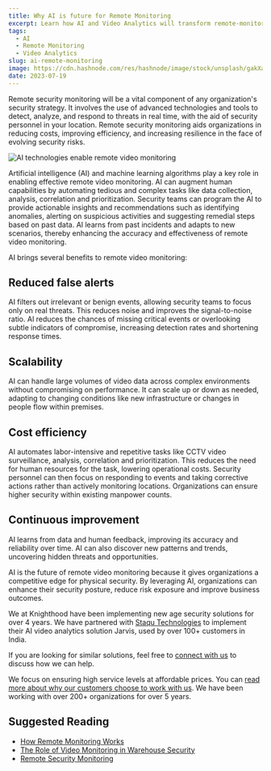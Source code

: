 ```yaml
---
title: Why AI is future for Remote Monitoring
excerpt: Learn how AI and Video Analytics will transform remote-monitoring for better safety and security
tags:
  - AI
  - Remote Monitoring
  - Video Analytics
slug: ai-remote-monitoring
image: https://cdn.hashnode.com/res/hashnode/image/stock/unsplash/gakXaqzGad0/upload/995d519abdf857657e01050ed00ba537.jpeg
date: 2023-07-19
---
```



Remote security monitoring will be a vital component of any organization's security strategy. It involves the use of advanced technologies and tools to detect, analyze, and respond to threats in real time, with the aid of security personnel in your location. Remote security monitoring aids organizations in reducing costs, improving efficiency, and increasing resilience in the face of evolving security risks.

![AI technologies enable remote video monitoring](/ai.jpg)

Artificial intelligence (AI) and machine learning algorithms play a key role in enabling effective remote video monitoring. AI can augment human capabilities by automating tedious and complex tasks like data collection, analysis, correlation and prioritization. Security teams can program the AI to provide actionable insights and recommendations such as identifying anomalies, alerting on suspicious activities and suggesting remedial steps based on past data. AI learns from past incidents and adapts to new scenarios, thereby enhancing the accuracy and effectiveness of remote video monitoring.

AI brings several benefits to remote video monitoring:

## Reduced false alerts  

AI filters out irrelevant or benign events, allowing security teams to focus only on real threats. This reduces noise and improves the signal-to-noise ratio. AI reduces the chances of missing critical events or overlooking subtle indicators of compromise, increasing detection rates and shortening response times.

## Scalability  

AI can handle large volumes of video data across complex environments without compromising on performance. It can scale up or down as needed, adapting to changing conditions like new infrastructure or changes in people flow within premises.

## Cost efficiency  

AI automates labor-intensive and repetitive tasks like CCTV video surveillance, analysis, correlation and prioritization. This reduces the need for human resources for the task, lowering operational costs. Security personnel can then focus on responding to events and taking corrective actions rather than actively monitoring locations. Organizations can ensure higher security within existing manpower counts.

## Continuous improvement

AI learns from data and human feedback, improving its accuracy and reliability over time. AI can also discover new patterns and trends, uncovering hidden threats and opportunities.

AI is the future of remote video monitoring because it gives organizations a competitive edge for physical security. By leveraging AI, organizations can enhance their security posture, reduce risk exposure and improve business outcomes.

We at Knighthood have been implementing new age security solutions for over 4 years. We have partnered with [Staqu Technologies](https://www.staqu.com) to implement their AI video analytics solution Jarvis, used by over 100+ customers in India.

If you are looking for similar solutions, feel free to [connect with us](/contact) to discuss how we can help.  

We focus on ensuring high service levels at affordable prices. You can [read more about why our customers choose to work with us](/whyus). We have been working with over 200+ organizations for over 5 years.

## Suggested Reading

- [How Remote Monitoring Works](/blog/why-remote-monitoring)
- [The Role of Video Monitoring in Warehouse Security](/blog/warehouse-video-monitor)
- [Remote Security Monitoring](/blog/remote-monitoring)
